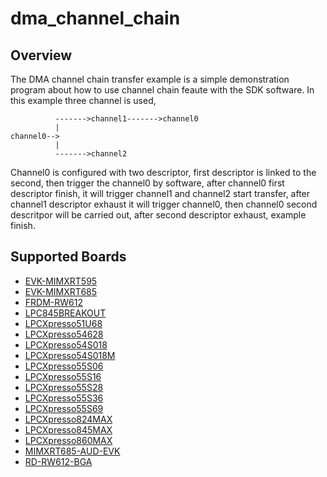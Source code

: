 # dma_channel_chain

## Overview
The DMA channel chain transfer example is a simple demonstration program about how to use channel
chain feaute with the SDK software.
In this example three channel is used,
```
          ------->channel1------->channel0
          |
channel0-->
          |
          ------->channel2
```
Channel0 is configured with two descriptor, first descriptor is linked to the second, then trigger
the channel0 by software, after channel0 first descriptor finish, it will trigger channel1 and
channel2 start transfer, after channel1 descriptor exhaust it will trigger channel0, then channel0
second descritpor will be carried out, after second descriptor exhaust, example finish.

## Supported Boards
- [EVK-MIMXRT595](../../../_boards/evkmimxrt595/driver_examples/dma/channel_chain/example_board_readme.md)
- [EVK-MIMXRT685](../../../_boards/evkmimxrt685/driver_examples/dma/channel_chain/example_board_readme.md)
- [FRDM-RW612](../../../_boards/frdmrw612/driver_examples/dma/channel_chain/example_board_readme.md)
- [LPC845BREAKOUT](../../../_boards/lpc845breakout/driver_examples/dma/channel_chain/example_board_readme.md)
- [LPCXpresso51U68](../../../_boards/lpcxpresso51u68/driver_examples/dma/channel_chain/example_board_readme.md)
- [LPCXpresso54628](../../../_boards/lpcxpresso54628/driver_examples/dma/channel_chain/example_board_readme.md)
- [LPCXpresso54S018](../../../_boards/lpcxpresso54s018/driver_examples/dma/channel_chain/example_board_readme.md)
- [LPCXpresso54S018M](../../../_boards/lpcxpresso54s018m/driver_examples/dma/channel_chain/example_board_readme.md)
- [LPCXpresso55S06](../../../_boards/lpcxpresso55s06/driver_examples/dma/channel_chain/example_board_readme.md)
- [LPCXpresso55S16](../../../_boards/lpcxpresso55s16/driver_examples/dma/channel_chain/example_board_readme.md)
- [LPCXpresso55S28](../../../_boards/lpcxpresso55s28/driver_examples/dma/channel_chain/example_board_readme.md)
- [LPCXpresso55S36](../../../_boards/lpcxpresso55s36/driver_examples/dma/channel_chain/example_board_readme.md)
- [LPCXpresso55S69](../../../_boards/lpcxpresso55s69/driver_examples/dma/channel_chain/example_board_readme.md)
- [LPCXpresso824MAX](../../../_boards/lpcxpresso824max/driver_examples/dma/channel_chain/example_board_readme.md)
- [LPCXpresso845MAX](../../../_boards/lpcxpresso845max/driver_examples/dma/channel_chain/example_board_readme.md)
- [LPCXpresso860MAX](../../../_boards/lpcxpresso860max/driver_examples/dma/channel_chain/example_board_readme.md)
- [MIMXRT685-AUD-EVK](../../../_boards/mimxrt685audevk/driver_examples/dma/channel_chain/example_board_readme.md)
- [RD-RW612-BGA](../../../_boards/rdrw612bga/driver_examples/dma/channel_chain/example_board_readme.md)
